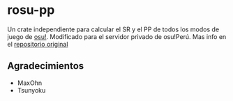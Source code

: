 # rosu-pp

Un crate independiente para calcular el SR y el PP de todos los modos de juego de [osu!](https://osu.ppy.sh/home). Modificado para el servidor privado de osu!Perú.
Mas info en el [repositorio original](https://github.com/MaxOhn/rosu-pp)

## Agradecimientos
- MaxOhn
- Tsunyoku